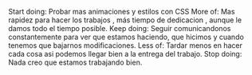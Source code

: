 Start doing: Probar mas animaciones y estilos con CSS
More of: Mas rapidez para hacer los trabajos , más tiempo de dedicacion , aunque le damos todo el tiempo posible.
Keep doing: Seguir comunicandonos constantemente para ver que estamos haciendo, que hicimos y cuando tenemos que bajarnos modificaciones.
Less of: Tardar menos en hacer cada cosa asi podemos llegar bien a la entrega del trabajo.
Stop doing: Nada creo que estamos trabajando bien.

